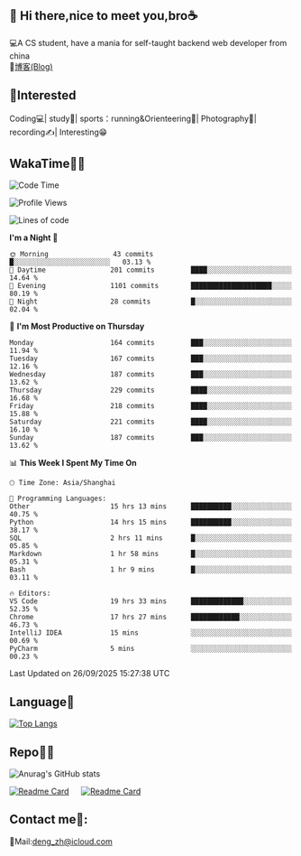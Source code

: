 👋 Hi there,nice to meet you,bro☕
---
💻A CS student, have a mania for self-taught backend web developer from china   
📌[博客(Blog)](https://github.com/HealUP/MyBlog)

 <!-- waka-box start -->
 <!-- waka-box end -->
 
🧲**Interested**
--
Coding💻| study📖| sports：running&Orienteering🏃‍| Photography📸| recording✍️| Interesting😁

WakaTime👨‍💻
---
<!--START_SECTION:waka-->
![Code Time](http://img.shields.io/badge/Code%20Time-3%2C639%20hrs%2056%20mins-blue)

![Profile Views](http://img.shields.io/badge/Profile%20Views-0-blue)

![Lines of code](https://img.shields.io/badge/From%20Hello%20World%20I%27ve%20Written-205.1%20thousand%20lines%20of%20code-blue)

**I'm a Night 🦉** 

```text
🌞 Morning                43 commits          █░░░░░░░░░░░░░░░░░░░░░░░░   03.13 % 
🌆 Daytime                201 commits         ████░░░░░░░░░░░░░░░░░░░░░   14.64 % 
🌃 Evening                1101 commits        ████████████████████░░░░░   80.19 % 
🌙 Night                  28 commits          █░░░░░░░░░░░░░░░░░░░░░░░░   02.04 % 
```
📅 **I'm Most Productive on Thursday** 

```text
Monday                   164 commits         ███░░░░░░░░░░░░░░░░░░░░░░   11.94 % 
Tuesday                  167 commits         ███░░░░░░░░░░░░░░░░░░░░░░   12.16 % 
Wednesday                187 commits         ███░░░░░░░░░░░░░░░░░░░░░░   13.62 % 
Thursday                 229 commits         ████░░░░░░░░░░░░░░░░░░░░░   16.68 % 
Friday                   218 commits         ████░░░░░░░░░░░░░░░░░░░░░   15.88 % 
Saturday                 221 commits         ████░░░░░░░░░░░░░░░░░░░░░   16.10 % 
Sunday                   187 commits         ███░░░░░░░░░░░░░░░░░░░░░░   13.62 % 
```


📊 **This Week I Spent My Time On** 

```text
🕑︎ Time Zone: Asia/Shanghai

💬 Programming Languages: 
Other                    15 hrs 13 mins      ██████████░░░░░░░░░░░░░░░   40.75 % 
Python                   14 hrs 15 mins      ██████████░░░░░░░░░░░░░░░   38.17 % 
SQL                      2 hrs 11 mins       █░░░░░░░░░░░░░░░░░░░░░░░░   05.85 % 
Markdown                 1 hr 58 mins        █░░░░░░░░░░░░░░░░░░░░░░░░   05.31 % 
Bash                     1 hr 9 mins         █░░░░░░░░░░░░░░░░░░░░░░░░   03.11 % 

🔥 Editors: 
VS Code                  19 hrs 33 mins      █████████████░░░░░░░░░░░░   52.35 % 
Chrome                   17 hrs 27 mins      ████████████░░░░░░░░░░░░░   46.73 % 
IntelliJ IDEA            15 mins             ░░░░░░░░░░░░░░░░░░░░░░░░░   00.69 % 
PyCharm                  5 mins              ░░░░░░░░░░░░░░░░░░░░░░░░░   00.23 % 
```


 Last Updated on 26/09/2025 15:27:38 UTC
<!--END_SECTION:waka-->

Language🚀
---
[![Top Langs](https://github-readme-stats.vercel.app/api/top-langs/?username=HealUP&layout=compact&hide_border=true)](https://github.com/HealUP)

Repo🧑‍💻
---
![Anurag's GitHub stats](https://github-readme-stats.vercel.app/api?username=HealUP&count_private=true&show_icons=true&theme=gruvbox&hide_border=true) 

[![Readme Card](https://github-readme-stats.vercel.app/api/pin/?username=HealUP&repo=InternetEy&theme=transparent)](https://github.com/HealUP/InternetEy) &emsp;
[![Readme Card](https://github-readme-stats.vercel.app/api/pin/?username=HealUP&repo=CampusExperience&theme=transparent)](https://github.com/HealUP/CampusExperience)


Contact me📱:
---
📮Mail:deng_zh@icloud.com  
